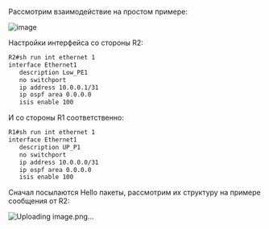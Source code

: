 Рассмотрим взаимодействие на простом примере:

![image](https://github.com/user-attachments/assets/e5cd2c2a-5076-4a59-981e-31a563c90a66)

Настройки интерфейса со стороны R2:

```bash
R2#sh run int ethernet 1
interface Ethernet1
   description Low_PE1
   no switchport
   ip address 10.0.0.1/31
   ip ospf area 0.0.0.0
   isis enable 100
```
И со стороны R1 соответственно:

```bash
R1#sh run int ethernet 1
interface Ethernet1
   description UP_P1
   no switchport
   ip address 10.0.0.0/31
   ip ospf area 0.0.0.0
   isis enable 100
```

Сначал посылаются Hello пакеты, рассмотрим их структуру на примере сообщения от R2:

![Uploading image.png…]()
